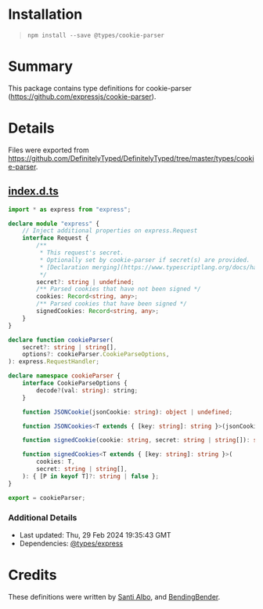 # Installation
> `npm install --save @types/cookie-parser`

# Summary
This package contains type definitions for cookie-parser (https://github.com/expressjs/cookie-parser).

# Details
Files were exported from https://github.com/DefinitelyTyped/DefinitelyTyped/tree/master/types/cookie-parser.
## [index.d.ts](https://github.com/DefinitelyTyped/DefinitelyTyped/tree/master/types/cookie-parser/index.d.ts)
````ts
import * as express from "express";

declare module "express" {
    // Inject additional properties on express.Request
    interface Request {
        /**
         * This request's secret.
         * Optionally set by cookie-parser if secret(s) are provided.  Can be used by other middleware.
         * [Declaration merging](https://www.typescriptlang.org/docs/handbook/declaration-merging.html) can be used to add your own properties.
         */
        secret?: string | undefined;
        /** Parsed cookies that have not been signed */
        cookies: Record<string, any>;
        /** Parsed cookies that have been signed */
        signedCookies: Record<string, any>;
    }
}

declare function cookieParser(
    secret?: string | string[],
    options?: cookieParser.CookieParseOptions,
): express.RequestHandler;

declare namespace cookieParser {
    interface CookieParseOptions {
        decode?(val: string): string;
    }

    function JSONCookie(jsonCookie: string): object | undefined;

    function JSONCookies<T extends { [key: string]: string }>(jsonCookies: T): { [P in keyof T]: object | undefined };

    function signedCookie(cookie: string, secret: string | string[]): string | false;

    function signedCookies<T extends { [key: string]: string }>(
        cookies: T,
        secret: string | string[],
    ): { [P in keyof T]?: string | false };
}

export = cookieParser;

````

### Additional Details
 * Last updated: Thu, 29 Feb 2024 19:35:43 GMT
 * Dependencies: [@types/express](https://npmjs.com/package/@types/express)

# Credits
These definitions were written by [Santi Albo](https://github.com/santialbo), and [BendingBender](https://github.com/BendingBender).
